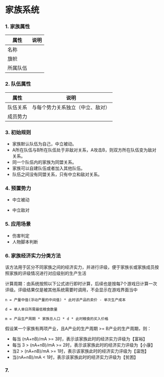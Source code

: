 # 家族系统

### 1. 家族属性

| 属性     | 说明 |
| -------- | ---- |
| 名称     |      |
| 旗帜     |      |
| 所属队伍 |      |



### 2. 队伍属性

| 属性     | 说明                             |
| -------- | -------------------------------- |
| 队伍关系 | 与每个势力关系独立（中立、敌对） |
| 成员势力 |                                  |



### 3. 初始规则

- 家族默认队伍为自己，中立被动。
- A所在队伍与B所在队伍处于非敌对关系，A攻击B，则双方所在队伍变为敌对关系。
- 同一个队伍内的家族为同盟关系。
- 家族可以自建队伍或者加入其他队伍。
- 队伍之间没有同盟关系，只有中立和敌对关系。



### 4. 预置势力

- 中立被动

- 中立敌对



### 5. 应用场景

- 伤害判定
- 人物脚本判断



### 6. 家族经济实力分类方法

该方法用于区分不同家族之间的经济实力，并进行评级，便于家族长或家族成员按照家族的评级情况进行对应级别的生产生活

计算周期：由系统按照以下公式进行即时计算，后续也是按每7个游戏日计算一次评级。评级结果仅是被其他系统需要时调用，不会显示在游戏界面当中

```
n = 产量中值(浮动产量的中间值) * 此时该产品的卖价 - 单次生产成本

d = 单人单日所需最低粮食数量

m = 产品生产周期 * 家族总人口 * d * 此时粮食的买入价格
```

假设某一个家族有两项产业，且A产业的生产周期 >= B产业的生产周期，则：

- 每当 (nA+nB)/mA >= 3时，表示该家族此时的经济实力评级为【富裕】
- 每当 3 > (nA+nB)/mA >= 2时，表示该家族此时的经济实力评级为【小康】
- 当2 > (nA+nB)/mA >= 1时，表示该家族此时的经济实力评级为【温饱】
- 当(nA+nB)/mA < 1时，表示该家族此时的经济实力评级为【贫困】



### 7.